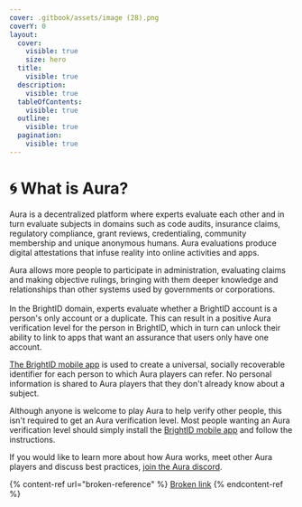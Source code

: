 ```yaml
---
cover: .gitbook/assets/image (28).png
coverY: 0
layout:
  cover:
    visible: true
    size: hero
  title:
    visible: true
  description:
    visible: true
  tableOfContents:
    visible: true
  outline:
    visible: true
  pagination:
    visible: true
---
```


# 🌀 What is Aura?

Aura is a decentralized platform where experts evaluate each other and in turn evaluate subjects in domains such as code audits, insurance claims, regulatory compliance, grant reviews, credentialing, community membership and unique anonymous humans. Aura evaluations produce digital attestations that infuse reality into online activities and apps.

Aura allows more people to participate in administration, evaluating claims and making objective rulings, bringing with them deeper knowledge and relationships than other systems used by governments or corporations.\
\
In the BrightID domain, experts evaluate whether a BrightID account is a person's only account or a duplicate. This can result in a positive Aura verification level for the person in BrightID, which in turn can unlock their ability to link to apps that want an assurance that users only have one account.

[The BrightID mobile app](getting-started/get-brightid.md) is used to create a universal, socially recoverable identifier for each person to which Aura players can refer. No personal information is shared to Aura players that they don't already know about a subject.

Although anyone is welcome to play Aura to help verify other people, this isn't required to get an Aura verification level. Most people wanting an Aura verification level should simply install the [BrightID mobile app](getting-started/get-brightid.md) and follow the instructions.

If you would like to learn more about how Aura works, meet other Aura players and discuss best practices, [join the Aura discord](https://discord.gg/y24xeXq7mj).

{% content-ref url="broken-reference" %}
[Broken link](broken-reference)
{% endcontent-ref %}
